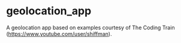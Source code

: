 # geolocation_app
A geolocation app based on examples courtesy of The Coding Train (https://www.youtube.com/user/shiffman).
